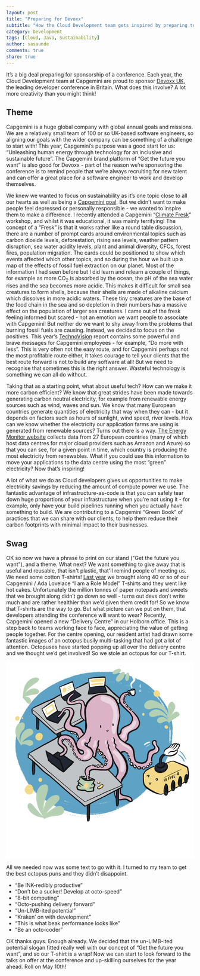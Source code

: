 ```yaml
---
layout: post
title: "Preparing for Devoxx"
subtitle: "How the Cloud Development team gets inspired by preparing to host a conference stall"
category: Development
tags: [Cloud, Java, Sustainability]
author: sasaunde
comments: true
share: true
---
```


It’s a big deal preparing for sponsorship of a conference. Each year, the Cloud Development team at Capgemini are proud to sponsor [Devoxx UK](https://www.devoxx.co.uk), the leading developer conference in Britain. What does this involve? A lot more creativity than you might think!

## Theme

Capgemini is a huge global company with global annual goals and missions. We are a relatively small team of 100 or so UK-based software engineers, so aligning our goals with the wider company can be something of a challenge to start with! This year, Capgemini’s purpose was a good start for us: “Unleashing human energy through technology for an inclusive and sustainable future”. The Capgemini brand platform of “Get the future you want” is also good for Devoxx - part of the reason we’re sponsoring the conference is to remind people that we’re always recruiting for new talent and can offer a great place for a software engineer to work and develop themselves.

We knew we wanted to focus on sustainability as it’s one topic close to all our hearts as well as being a [Capgemini goal](https://www.capgemini.com/be-en/about-us/csr/environmental-sustainability). But we didn’t want to make people feel depressed or personally responsible - we wanted to inspire them to make a difference. I recently attended a Capgemini “[Climate Fresk](https://climatefresk.org/)” workshop, and whilst it was educational, it was mainly terrifying! The concept of a “Fresk” is that it works rather like a round table discussion, there are a number of prompt cards around environmental topics such as carbon dioxide levels, deforestation, rising sea levels, weather pattern disruption, sea water acidity levels, plant and animal diversity, CFCs, forest fires, population migration. The cards could be positioned to show which events affected which other topics, and so during the hour we built up a map of the effects of fossil fuel extraction on our planet. Most of the information I had seen before but I did learn and relearn a couple of things, for example as more CO<sub>2</sub> is absorbed by the ocean, the pH of the sea water rises and the sea becomes more acidic. This makes it difficult for small sea creatures to form shells, because their shells are made of alkaline calcium which dissolves in more acidic waters. These tiny creatures are the base of the food chain in the sea and so depletion in their numbers has a massive effect on the population of larger sea creatures. I came out of the fresk feeling informed but scared - not an emotion we want people to associate with Capgemini! But neither do we want to shy away from the problems that burning fossil fuels are causing. Instead, we decided to focus on the positives. This year’s [TechnoVision](https://www.capgemini.com/insights/research-library/technovision-2023/) report contains some powerful and brave messages for Capgemini employees - for example, “Do more with less”. This is very often not the easy route, and for Capgemini perhaps not the most profitable route either, it takes courage to tell your clients that the best route forward is not to build any software at all! But we need to recognise that sometimes this is the right answer. Wasteful technology is something we can all do without.

Taking that as a starting point, what about useful tech? How can we make it more carbon efficient? We know that great strides have been made towards generating carbon neutral electricity, for example from renewable energy sources such as wind, waves and sun. We know that many European countries generate quantities of electricity that way when they can - but it depends on factors such as hours of sunlight, wind speed, river levels. How can we know whether the electricity our application farms are using is generated from renewable sources? Turns out there is a way. [The Energy Monitor website](https://www.energymonitor.ai/) collects data from 27 European countries (many of which host data centres for major cloud providers such as Amazon and Azure) so that you can see, for a given point in time, which country is producing the most electricity from renewables. What if you could use this information to move your applications to the data centre using the most “green” electricity? Now that’s inspiring!

A lot of what we do as Cloud developers gives us opportunities to make electricity savings by reducing the amount of compute power we use. The fantastic advantage of infrastructure-as-code is that you can safely tear down huge proportions of your infrastructure when you’re not using it - for example, only have your build pipelines running when you actually have something to build. We are contributing to a Capgemini “Green Book” of practices that we can share with our clients, to help them reduce their carbon footprints with minimal impact to their businesses.


## Swag

OK so now we have a phrase to print on our stand ("Get the future you want"), and a theme. What next? We want something to give away that is useful and reusable, that isn't plastic, that'll remind people of meeting us. We need some cotton T-shirts! [Last year](https://capgemini.github.io/development/the-efficient-cloud-era/) we brought along 40 or so of our Capgemini / Ada Lovelace “I am a Role Model” T-shirts and they went like hot cakes. Unfortunately the million tonnes of paper notepads and sweets that we brought along didn’t go down so well - turns out devs don’t write much and are rather healthier than we’d given them credit for! So we know that T-shirts are the way to go. But what picture can we put on them, that developers attending the conference will want to wear?
Recently, Capgemini opened a new “Delivery Centre” in our Holborn office. This is a step back to teams working face to face, appreciating the value of getting people together. For the centre opening, our resident artist had drawn some fantastic images of an octopus busily multi-tasking that had got a lot of attention. Octopuses have started popping up all over the delivery centre and we thought we’d get involved! So we stole an octopus for our T-shirt.

![T-shirt design with octopus](/images/2023-04-28-preparing-for-devoxx/Devoxx_Tshirt_Blank.jpeg)

All we needed now was some text to go with it. I turned to my team to get the best octopus puns and they didn’t disappoint.

* “Be INK-redibly productive”
* “Don’t be a sucker! Develop at octo-speed”
* “8-bit computing”
* “Octo-pushing delivery forward”
* “Un-LIMB-ited potential”
* “Kraken’ on with development”
* “This is what beak performance looks like”
* “Be an octo-coder”

OK thanks guys. Enough already. We decided that the un-LIMB-ited potential slogan fitted really well with our concept of “Get the future you want”, and so our T-shirt is a wrap! Now we can start to look forward to the talks on offer at the conference and up-skilling ourselves for the year ahead. Roll on May 10th!
